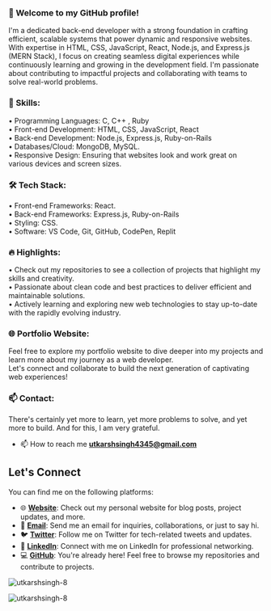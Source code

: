 ### 👋 Welcome to my GitHub profile!

I'm a dedicated back-end developer with a strong foundation in crafting efficient, scalable systems that power dynamic and responsive websites. With expertise in HTML, CSS, JavaScript, React, Node.js, and Express.js (MERN Stack), I focus on creating seamless digital experiences while continuously learning and growing in the development field. I'm passionate about contributing to impactful projects and collaborating with teams to solve real-world problems.

### 🚀 Skills:

• Programming Languages: C, C++ , Ruby <br>
• Front-end Development: HTML, CSS, JavaScript, React <br>
• Back-end Development: Node.js, Express.js, Ruby-on-Rails  <br>
• Databases/Cloud: MongoDB, MySQL. <br>
• Responsive Design: Ensuring that websites look and work great on various devices and screen sizes. <br>

### 🛠️ Tech Stack:

• Front-end Frameworks: React. <br>
• Back-end Frameworks: Express.js, Ruby-on-Rails <br>
• Styling: CSS. <br> 
• Software: VS Code, Git, GitHub, CodePen, Replit <br> 

### 🔥 Highlights:

• Check out my repositories to see a collection of projects that highlight my skills and creativity. <br>
• Passionate about clean code and best practices to deliver efficient and maintainable solutions.  <br>
• Actively learning and exploring new web technologies to stay up-to-date with the rapidly evolving industry. <br>

### 🌐 Portfolio Website:
Feel free to explore my portfolio website to dive deeper into my projects and learn more about my journey as a web developer. <br>
Let's connect and collaborate to build the next generation of captivating web experiences!

### 📫 Contact:
There's certainly yet more to learn, yet more problems to solve, and yet more to build. And for this, I am very grateful.
- 📫 How to reach me **utkarshsingh4345@gmail.com**

## Let's Connect

You can find me on the following platforms:

- 🌐 **[Website](https://linktr.ee/thakur_utkarsh)**: Check out my personal website for blog posts, project updates, and more.
- 📧 **[Email](mailto:utkarshsingh4345@gmail.com)**: Send me an email for inquiries, collaborations, or just to say hi.
- 🐦 **[Twitter](https://twitter.com/yourhandle)**: Follow me on Twitter for tech-related tweets and updates.
- 💼 **[LinkedIn](https://www.linkedin.com/in/utkarsh-singh--/)**: Connect with me on LinkedIn for professional networking.
- 💻 **[GitHub](https://github.com/utkarshsingh-8)**: You're already here! Feel free to browse my repositories and contribute to projects.



<p><img align="center" src="https://github-readme-stats.vercel.app/api/top-langs?username=utkarshsingh-8&show_icons=true&locale=en&layout=compact" alt="utkarshsingh-8" /></p>

<p><img align="center" src="https://github-readme-streak-stats.herokuapp.com/?user=utkarshsingh-8&" alt="utkarshsingh-8" /></p>
